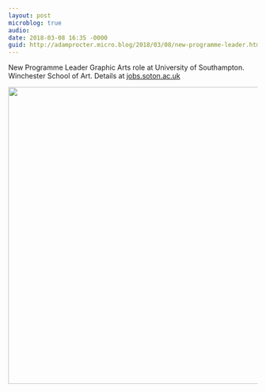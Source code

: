 ```yaml
---
layout: post
microblog: true
audio: 
date: 2018-03-08 16:35 -0000
guid: http://adamprocter.micro.blog/2018/03/08/new-programme-leader.html
---
```

New Programme Leader Graphic Arts role at University of Southampton. Winchester School of Art. Details at [jobs.soton.ac.uk](http://jobs.soton.ac.uk)

<img src="http://discursive.adamprocter.co.uk/uploads/2018/a208d1366f.jpg" width="572" height="600" />
